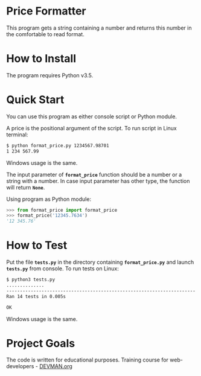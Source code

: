 # Price Formatter

This program gets a string containing a number and returns this
number in the comfortable to read format.

# How to Install

The program requires Python v3.5.

# Quick Start

You can use this program as either console script or 
Python module.

A price is the positional argument of the script.
To run script in Linux terminal:
```bash
$ python format_price.py 1234567.98701
1 234 567.99
```
Windows usage is the same.

The input parameter of **`format_price`** function
should be a number or a string with a number. In case input 
parameter has other type, the function will return **`None`**.

Using program as Python module:
```python
>>> from format_price import format_price
>>> format_price('12345.7634')
'12 345.76'
```

# How to Test

Put the file **`tests.py`** in the directory containing 
**`format_price.py`** and launch **`tests.py`** from console.
To run tests on Linux:
```bash
$ python3 tests.py
..............
----------------------------------------------------------------------
Ran 14 tests in 0.005s

OK
```
Windows usage is the same.

# Project Goals

The code is written for educational purposes. Training course for web-developers - [DEVMAN.org](https://devman.org)
